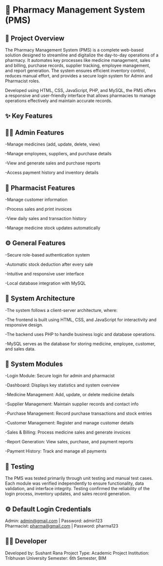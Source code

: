 # 💊 Pharmacy Management System (PMS)
## 🧾 Project Overview

The Pharmacy Management System (PMS) is a complete web-based solution designed to streamline and digitalize the day-to-day operations of a pharmacy.
It automates key processes like medicine management, sales and billing, purchase records, supplier tracking, employee management, and report generation.
The system ensures efficient inventory control, reduces manual effort, and provides a secure login system for Admin and Pharmacist roles.

Developed using HTML, CSS, JavaScript, PHP, and MySQL, the PMS offers a responsive and user-friendly interface that allows pharmacies to manage operations effectively and maintain accurate records.

## ✨ Key Features
## 👨‍💼 Admin Features

-Manage medicines (add, update, delete, view)

-Manage employees, suppliers, and purchase details

-View and generate sales and purchase reports

-Access payment history and inventory details

## 💊 Pharmacist Features

-Manage customer information

-Process sales and print invoices

-View daily sales and transaction history

-Manage medicine stock updates automatically

## ⚙️ General Features

-Secure role-based authentication system

-Automatic stock deduction after every sale

-Intuitive and responsive user interface

-Local database integration with MySQL

## 🧠 System Architecture

-The system follows a client-server architecture, where:

-The frontend is built using HTML, CSS, and JavaScript for interactivity and responsive design.

-The backend uses PHP to handle business logic and database operations.

-MySQL serves as the database for storing medicine, employee, customer, and sales data.


## 🧩 System Modules

-Login Module: Secure login for admin and pharmacist

-Dashboard: Displays key statistics and system overview

-Medicine Management: Add, update, or delete medicine details

-Supplier Management: Maintain supplier records and contact info

-Purchase Management: Record purchase transactions and stock entries

-Customer Management: Register and manage customer details

-Sales & Billing: Process medicine sales and generate invoices

-Report Generation: View sales, purchase, and payment reports

-Payment History: Track and manage all payments

## 🧪 Testing

The PMS was tested primarily through unit testing and manual test cases.
Each module was verified independently to ensure functionality, data validation, and interface integrity.
Testing confirmed the reliability of the login process, inventory updates, and sales record generation.

## ⚙️ Default Login Credentials

Admin: admin@gmail.com | Password: admin123  
Pharmacist: pharma@gmail.com | Password: pharma123

## 👨‍💻 Developer

Developed by: Sushant Rana
Project Type: Academic Project
Institution: Tribhuvan University
Semester: 6th Semester, BIM
